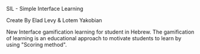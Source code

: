 SIL - Simple Interface Learning

Create By Elad Levy & Lotem Yakobian


New Interface gamification learning for student in Hebrew.
The gamification of learning is an educational approach to motivate students to learn by using "Scoring method".
